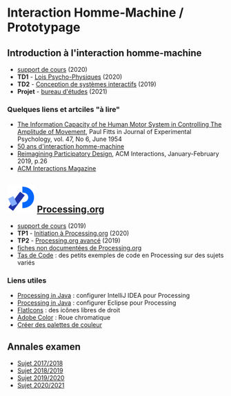 # Interaction Homme-Machine / Prototypage

## Introduction à l'interaction homme-machine
* [support de cours](https://github.com/truillet/upssitech/blob/master/SRI/1A/Cours/survol_ihm_3_7.pdf) (2020)
* **TD1** - [Lois Psycho-Physiques](https://github.com/truillet/upssitech/blob/master/SRI/1A/TD/TD1_IHM.pdf) (2020)
* **TD2** - [Conception de systèmes interactifs](https://github.com/truillet/upssitech/blob/master/SRI/1A/TD/BE_csi_v1.9.pdf) (2019)
* **Projet** - [bureau d'études](https://github.com/truillet/upssitech/blob/master/SRI/1A/TD/BE_prototypage_2021.pdf) (2021)

### Quelques liens et artciles "à lire"
* [The Information Capacity of he Human Motor System in Controlling The Amplitude of Movement](https://github.com/truillet/upssitech/blob/master/SRI/1A/articles/Fitts_1954.pdf), Paul Fitts in Journal of Experimental Psychology, vol. 47, No 6, June 1954
* [50 ans d'interaction homme-machine](https://interstices.info/50-ans-dinteraction-homme-machine-retours-vers-le-futur/)
* [Reimagining Participatory Design](http://interactions.acm.org/archive/view/january-february-2019/reimagining-participatory-design), ACM Interactions, January-February 2019, p.26
* [ACM Interactions Magazine](http://interactions.acm.org/)

## <img src="https://github.com/truillet/upssitech/blob/master/SRI/1A/Code/Processing_2021_logo.png" width=64> [Processing.org](https://www.processing.org)
* [support de cours](https://github.com/truillet/upssitech/blob/master/SRI/1A/Cours/C_processing.org_2.3.pdf) (2019)
* **TP1** - [Initiation à Processing.org](https://github.com/truillet/upssitech/blob/master/SRI/1A/TP/TP1_processing.pdf) (2020)
* **TP2** - [Processing.org avancé](https://github.com/truillet/upssitech/blob/master/SRI/1A/TP/TP2_processing.pdf) (2019)
* [fiches non documentées de Processing.org](https://github.com/truillet/processing/wiki)
* [Tas de Code](https://github.com/truillet/tas_de_code) : des petits exemples de code en Processing sur des sujets variés 

### Liens utiles
* [Processing in Java](https://github.com/ctruillet/ProcessingOnIntellijIDEA) : configurer IntelliJ IDEA pour Processing
* [Processing in Java](https://happycoding.io/tutorials/java/processing-in-java) : configurer Eclipse pour Processing
* [FlatIcons](https://flaticons.net) : des icônes libres de droit 
* [Adobe Color](https://color.adobe.com/fr/create) : Roue chromatique
* [Créer des palettes de couleur](https://codepen.io/jasesmith/full/rZmKQG)

## Annales examen
* [Sujet 2017/2018](https://github.com/truillet/upssitech/blob/master/SRI/1A/Examen/Exam_1Asri__130218.pdf)
* [Sujet 2018/2019](https://github.com/truillet/upssitech/blob/master/SRI/1A/Examen/Exam_1Asri__060219.pdf)
* [Sujet 2019/2020](https://github.com/truillet/upssitech/blob/master/SRI/1A/Examen/Exam_1Asri__050220.pdf)
* [Sujet 2020/2021](https://github.com/truillet/upssitech/blob/master/SRI/1A/Examen/Exam_1Asri__030221.pdf)
